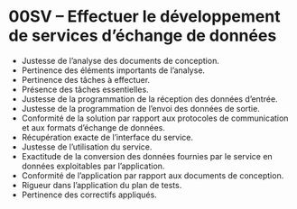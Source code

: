 # 00SV – Effectuer le développement de services d’échange de données

- Justesse de l’analyse des documents de conception.
- Pertinence des éléments importants de l’analyse.
- Pertinence des tâches à effectuer.
- Présence des tâches essentielles.
- Justesse de la programmation de la réception des données d’entrée.
- Justesse de la programmation de l’envoi des données de sortie.
- Conformité de la solution par rapport aux protocoles de communication et aux formats d’échange de données.
- Récupération exacte de l’interface du service.
- Justesse de l’utilisation du service.
- Exactitude de la conversion des données fournies par le service en données exploitables par l’application.
- Conformité de l’application par rapport aux documents de conception.
- Rigueur dans l’application du plan de tests.
- Pertinence des correctifs appliqués.